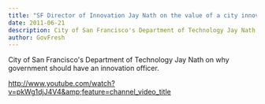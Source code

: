 ```yaml
---
title: "SF Director of Innovation Jay Nath on the value of a city innovation officer"
date: 2011-06-21
description: City of San Francisco's Department of Technology Jay Nath on why government should have an innovation officer.
author: GovFresh
---
```


City of San Francisco's Department of Technology Jay Nath on why government should have an innovation officer.

http://www.youtube.com/watch?v=pkWg1djJ4V4&amp;feature=channel_video_title
